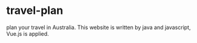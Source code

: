 # travel-plan
plan your travel in Australia.
This website is written by java and javascript, Vue.js is applied.

